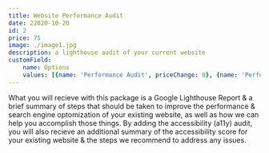 ```yaml
---
title: Website Performance Audit
date: 22020-10-20
id: 2
price: 75
image: ./image1.jpg
description: a lighthouse audit of your current website
customField: 
    name: Options
    values: [{name: 'Performance Audit', priceChange: 0}, {name: 'Performance + A11y Audit', priceChange: 12.00}]
---
```


What you will recieve with this package is a Google Lighthouse Report & a brief summary of steps that should be taken to improve the performance & search engine optomization of your existing website, as well as how we can help you accomplish those things. 
By adding the accessibility (a11y) audit, you will also recieve an additional summary of the accessibility score for your existing website & the steps we recommend to address any issues.
